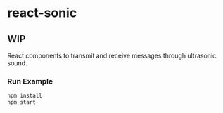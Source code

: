 # react-sonic

## WIP

React components to transmit and receive messages through ultrasonic sound.

### Run Example
```sh
npm install
npm start
```

